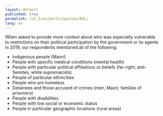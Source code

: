 ```yaml
---
layout: default
published: true
permalink: /v3_1/en/participation/NZL/
lang: en
---
```

When asked to provide more context about who was especially vulnerable to restrictions on their political participation by the government or its agents in 2019, our respondents mentioned all of the following: 

-	Indigenous people (Maori)
-	People with specific medical conditions (mental health)
-	People with particular political affiliations or beliefs (far-right; anti-Semites; white supremacists)
-	People of particular ethnicities
-	People who are homeless 
-	Detainees and those accused of crimes (men, Maori; families of prisoners)
-	People with disabilities 
-	People with low social or economic status
-	People in particular geographic locations (rural areas)
